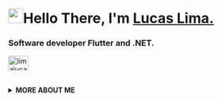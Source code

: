 <h1 align="left"><img src="https://raw.githubusercontent.com/sidbelbase/sidbelbase/master/wave.gif" width="30px">Hello There, I'm <a href="">Lucas Lima.</a></h1>

<h3 align="left">Software developer Flutter and .NET.</h3>

<a href="https://linkedin.com/in/limalucasdev" target="blank"><img align="center" src="https://raw.githubusercontent.com/rahuldkjain/github-profile-readme-generator/master/src/images/icons/Social/linked-in-alt.svg" alt="limalucasdev" height="30" width="40" /></a>

<br>

  <details>
    <summary>
    <strong>MORE ABOUT ME</strong>
    </summary>

```javascript
const L1malucas = {
  availableForHire: true,
  education: "Graduate at UFBA",
  otherAlias: "Full Stack Developer",
  codesIn: ["Dart", "HTML", "CSS", "C#", "Javascript"],
  toolsUsing: ["ASP.NET", "Blazor", "Flutter", "Azure Devops", "MySql", "Linux"],
  currentlylearning: ["Angular", "Firebase", "Kotlin", "Jetpack Compose", "Figma"],
  experiences: [
      {
      company : "Instituto Recôncavo de Tecnologia",
      post : "Software Developer"
    }
  ],
}
```


<p align="left"> <a href="https://github.com/ryo-ma/github-profile-trophy"><img src="https://github-profile-trophy.vercel.app/?username=l1malucas" alt="l1malucas" /></a> </p>

<h3 align="left">Connect with me:</h3>
<p align="left">
</p>

  </details>
